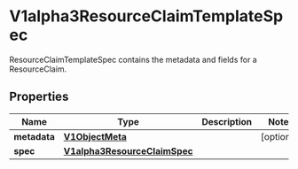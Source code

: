 

# V1alpha3ResourceClaimTemplateSpec

ResourceClaimTemplateSpec contains the metadata and fields for a ResourceClaim.

## Properties

| Name | Type | Description | Notes |
|------------ | ------------- | ------------- | -------------|
|**metadata** | [**V1ObjectMeta**](V1ObjectMeta.md) |  |  [optional] |
|**spec** | [**V1alpha3ResourceClaimSpec**](V1alpha3ResourceClaimSpec.md) |  |  |



